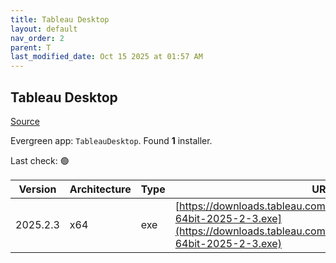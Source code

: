 ```yaml
---
title: Tableau Desktop
layout: default
nav_order: 2
parent: T
last_modified_date: Oct 15 2025 at 01:57 AM
---
```


## Tableau Desktop

[Source](https://www.tableau.com/)

Evergreen app: `TableauDesktop`. Found **1** installer.

Last check: 🟢

| Version  | Architecture | Type | URI                                                                                                                                                      |
| -------- | ------------ | ---- | -------------------------------------------------------------------------------------------------------------------------------------------------------- |
| 2025.2.3 | x64          | exe  | [https://downloads.tableau.com/tssoftware/TableauDesktop-64bit-2025-2-3.exe](https://downloads.tableau.com/tssoftware/TableauDesktop-64bit-2025-2-3.exe) |
